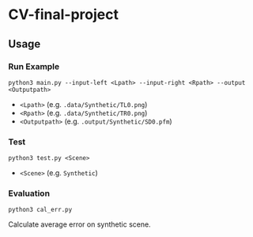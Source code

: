 # CV-final-project
## Usage
### Run Example
    python3 main.py --input-left <Lpath> --input-right <Rpath> --output <Outputpath>
 - `<Lpath>` (e.g. `.data/Synthetic/TL0.png`)
 - `<Rpath>` (e.g. `.data/Synthetic/TR0.png`)
 - `<Outputpath>` (e.g. `.output/Synthetic/SD0.pfm`)

### Test
    python3 test.py <Scene> 
 - `<Scene>` (e.g. `Synthetic`)

### Evaluation
    python3 cal_err.py 
Calculate average error on synthetic scene.

